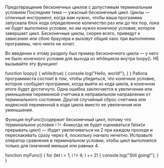 Предотвращение бесконечных циклов с допустимым терминальным условием
Последняя тема — ужасный бесконечный цикл. Циклы — отличный инструмент, когда вам нужно, чтобы ваша программа запускала блок кода определенное количество раз или до тех пор, пока не будет выполнено условие, но им нужно конечное условие, которое завершает цикл. Бесконечные циклы, скорее всего, приведут к зависанию или сбою браузера и вызовут общий хаос при выполнении программы, чего никто не хочет.

Во введении к этому разделу был пример бесконечного цикла — у него не было конечного условия для выхода из whileцикла внутри loopy(). НЕ вызывайте эту функцию!

function loopy() {
  while(true) {
    console.log("Hello, world!");
  }
}
Работа программиста состоит в том, чтобы убедиться, что конечное условие, которое сообщает программе, когда выйти из кода цикла, в конечном итоге будет достигнуто. Одна ошибка заключается в увеличении или уменьшении переменной счетчика в неправильном направлении от терминального состояния. Другой случайный сброс счетчика или индексной переменной в коде цикла вместо ее увеличения или уменьшения.

Функция myFunc()содержит бесконечный цикл, потому что терминальное условие i != 4никогда не будет оцениваться false(и прерывать цикл) — iбудет увеличиваться на 2 при каждом проходе и перескакивать сразу через 4, поскольку iначало нечетно. Исправьте оператор сравнения в терминальном условии, чтобы цикл выполнялся только для iзначений меньше или равных 4.

function myFunc() {
  for (let i = 1; i != 4; i += 2) {
    console.log("Still going!");
  }
}
